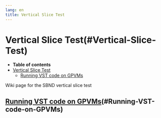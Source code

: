 ```yaml
---
lang: en
title: Vertical Slice Test
---
```




Vertical Slice Test(#Vertical-Slice-Test)
==========================================================

-   **Table of contents**
-   [Vertical Slice Test](#Vertical-Slice-Test)
    -   [Running VST code on GPVMs](#Running-VST-code-on-GPVMs)

Wiki page for the SBND vertical slice test



[Running VST code on GPVMs](Running_VST_code_on_GPVMs.html)(#Running-VST-code-on-GPVMs) 
--------------------------------------------------------------------------------------------------------------------
